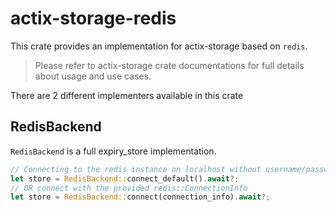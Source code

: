 # actix-storage-redis

This crate provides an implementation for actix-storage based on `redis`.

> Please refer to actix-storage crate documentations for full details about usage and use cases.

There are 2 different implementers available in this crate

## RedisBackend
`RedisBackend` is a full expiry_store implementation.

```rust
// Connecting to the redis instance on localhost without username/password(for dev env)
let store = RedisBackend::connect_default().await?;
// OR connect with the provided redis::ConnectionInfo
let store = RedisBackend::connect(connection_info).await?;
```

